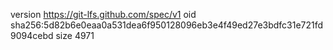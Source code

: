 version https://git-lfs.github.com/spec/v1
oid sha256:5d82b6e0eaa0a531dea6f950128096eb3e4f49ed27e3bdfc31e721fd9094cebd
size 4971
